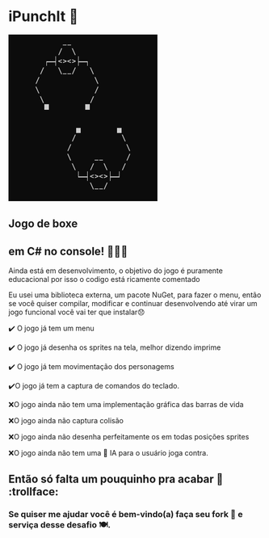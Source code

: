 # iPunchIt :punch:
<img src="iPunchIt.png">

## Jogo de boxe 

## em C# no console! :technologist::nerd_face: 

Ainda está em desenvolvimento, o objetivo do jogo é puramente educacional por isso o codigo está ricamente comentado

Eu usei uma biblioteca externa, um pacote NuGet, para fazer o menu, então se você quiser compilar, modificar e continuar desenvolvendo até virar um jogo funcional você vai ter que instalar:disappointed:

:heavy_check_mark: O jogo já tem um menu

:heavy_check_mark: O jogo já desenha os sprites na tela, melhor dizendo imprime 

:heavy_check_mark: O jogo já tem movimentação dos personagems 

:heavy_check_mark:O jogo já tem a captura de comandos do teclado.

:x:O jogo ainda não tem uma implementação gráfica das barras de vida 

:x:O jogo ainda não captura colisão

:x:O jogo ainda não desenha perfeitamente os em todas posições sprites

:x:O jogo ainda não tem uma 🤖 IA para o usuário joga contra.

## Então só falta um pouquinho pra acabar :pinching_hand: :trollface:
### Se quiser me ajudar você é bem-vindo(a) faça seu fork 🍴 e serviça desse desafio 🍽️.


